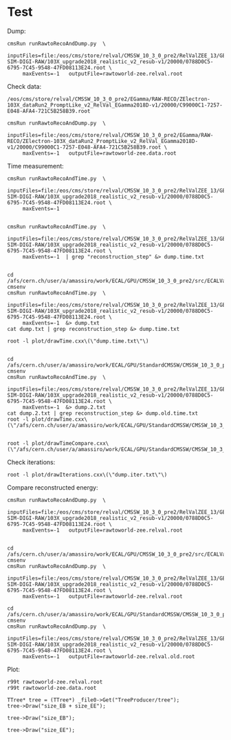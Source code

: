 Test
====

Dump:


    cmsRun runRawtoRecoAndDump.py  \
         inputFiles=file:/eos/cms/store/relval/CMSSW_10_3_0_pre2/RelValZEE_13/GEN-SIM-DIGI-RAW/103X_upgrade2018_realistic_v2_resub-v1/20000/0788D0C5-6795-7C45-9548-47FD08113E24.root \
         maxEvents=-1   outputFile=rawtoworld-zee.relval.root

         
Check data:

    /eos/cms/store/relval/CMSSW_10_3_0_pre2/EGamma/RAW-RECO/ZElectron-103X_dataRun2_PromptLike_v2_RelVal_EGamma2018D-v1/20000/C99000C1-7257-E048-AFA4-721C5B258B39.root

    cmsRun runRawtoRecoAndDump.py  \
         inputFiles=file:/eos/cms/store/relval/CMSSW_10_3_0_pre2/EGamma/RAW-RECO/ZElectron-103X_dataRun2_PromptLike_v2_RelVal_EGamma2018D-v1/20000/C99000C1-7257-E048-AFA4-721C5B258B39.root \
         maxEvents=-1   outputFile=rawtoworld-zee.data.root

         
         
Time measurement:

    cmsRun runRawtoRecoAndTime.py  \
         inputFiles=file:/eos/cms/store/relval/CMSSW_10_3_0_pre2/RelValZEE_13/GEN-SIM-DIGI-RAW/103X_upgrade2018_realistic_v2_resub-v1/20000/0788D0C5-6795-7C45-9548-47FD08113E24.root \
         maxEvents=-1  
 
      
    cmsRun runRawtoRecoAndTime.py  \
         inputFiles=file:/eos/cms/store/relval/CMSSW_10_3_0_pre2/RelValZEE_13/GEN-SIM-DIGI-RAW/103X_upgrade2018_realistic_v2_resub-v1/20000/0788D0C5-6795-7C45-9548-47FD08113E24.root \
         maxEvents=-1  | grep "reconstruction_step" &> dump.time.txt
     

    cd /afs/cern.ch/user/a/amassiro/work/ECAL/GPU/CMSSW_10_3_0_pre2/src/ECALValidation/EcalLocalRecoToolKit/test
    cmsenv 
    cmsRun runRawtoRecoAndTime.py  \
         inputFiles=file:/eos/cms/store/relval/CMSSW_10_3_0_pre2/RelValZEE_13/GEN-SIM-DIGI-RAW/103X_upgrade2018_realistic_v2_resub-v1/20000/0788D0C5-6795-7C45-9548-47FD08113E24.root \
         maxEvents=-1  &> dump.txt
    cat dump.txt | grep reconstruction_step &> dump.time.txt 
     
    root -l plot/drawTime.cxx\(\"dump.time.txt\"\) 

    
    cd /afs/cern.ch/user/a/amassiro/work/ECAL/GPU/StandardCMSSW/CMSSW_10_3_0_pre2/src/ECALValidation/EcalLocalRecoToolKit/test
    cmsenv
    cmsRun runRawtoRecoAndTime.py  \
         inputFiles=file:/eos/cms/store/relval/CMSSW_10_3_0_pre2/RelValZEE_13/GEN-SIM-DIGI-RAW/103X_upgrade2018_realistic_v2_resub-v1/20000/0788D0C5-6795-7C45-9548-47FD08113E24.root \
         maxEvents=-1  &> dump.2.txt
    cat dump.2.txt | grep reconstruction_step &> dump.old.time.txt 
    root -l plot/drawTime.cxx\(\"/afs/cern.ch/user/a/amassiro/work/ECAL/GPU/StandardCMSSW/CMSSW_10_3_0_pre2/src/ECALValidation/EcalLocalRecoToolKit/test/dump.old.time.txt\"\) 
    
    
    root -l plot/drawTimeCompare.cxx\(\"/afs/cern.ch/user/a/amassiro/work/ECAL/GPU/StandardCMSSW/CMSSW_10_3_0_pre2/src/ECALValidation/EcalLocalRecoToolKit/test/dump.old.time.txt\",\"dump.time.txt\"\) 


Check iterations:

    root -l plot/drawIterations.cxx\(\"dump.iter.txt\"\) 



    
Compare reconstructed energy:

    cmsRun runRawtoRecoAndDump.py  \
         inputFiles=file:/eos/cms/store/relval/CMSSW_10_3_0_pre2/RelValZEE_13/GEN-SIM-DIGI-RAW/103X_upgrade2018_realistic_v2_resub-v1/20000/0788D0C5-6795-7C45-9548-47FD08113E24.root \
         maxEvents=-1   outputFile=rawtoworld-zee.relval.root

     
    cd /afs/cern.ch/user/a/amassiro/work/ECAL/GPU/CMSSW_10_3_0_pre2/src/ECALValidation/EcalLocalRecoToolKit/test
    cmsenv
    cmsRun runRawtoRecoAndDump.py  \
         inputFiles=file:/eos/cms/store/relval/CMSSW_10_3_0_pre2/RelValZEE_13/GEN-SIM-DIGI-RAW/103X_upgrade2018_realistic_v2_resub-v1/20000/0788D0C5-6795-7C45-9548-47FD08113E24.root \
         maxEvents=-1   outputFile=rawtoworld-zee.relval.root

    cd /afs/cern.ch/user/a/amassiro/work/ECAL/GPU/StandardCMSSW/CMSSW_10_3_0_pre2/src/ECALValidation/EcalLocalRecoToolKit/test
    cmsenv
    cmsRun runRawtoRecoAndDump.py  \
         inputFiles=file:/eos/cms/store/relval/CMSSW_10_3_0_pre2/RelValZEE_13/GEN-SIM-DIGI-RAW/103X_upgrade2018_realistic_v2_resub-v1/20000/0788D0C5-6795-7C45-9548-47FD08113E24.root \
         maxEvents=-1   outputFile=rawtoworld-zee.relval.old.root
         

Plot:

    r99t rawtoworld-zee.relval.root
    r99t rawtoworld-zee.data.root
    
    TTree* tree = (TTree*) _file0->Get("TreeProducer/tree");
    tree->Draw("size_EB + size_EE");

    tree->Draw("size_EB");

    tree->Draw("size_EE");
    



